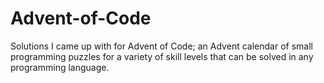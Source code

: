 # Advent-of-Code
Solutions I came up with for Advent of Code; an Advent calendar of small programming puzzles for a variety of skill levels that can be solved in any programming language.
